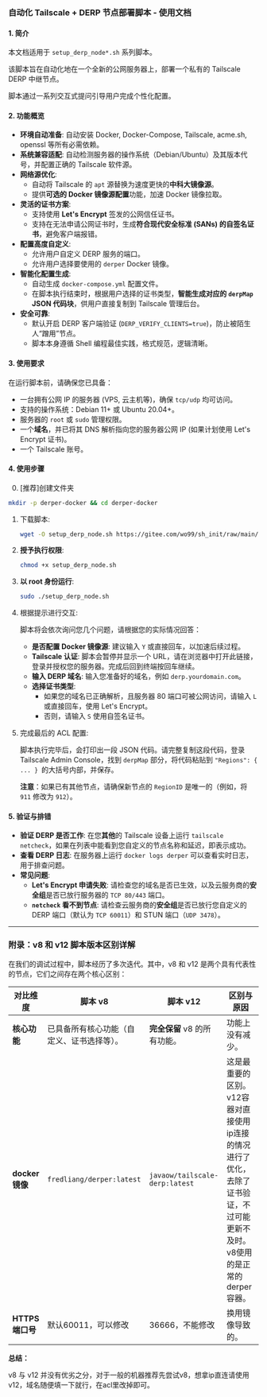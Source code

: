 ### **自动化 Tailscale + DERP 节点部署脚本 - 使用文档**



#### **1. 简介**



本文档适用于 `setup_derp_node*.sh` 系列脚本。

该脚本旨在自动化地在一个全新的公网服务器上，部署一个私有的 Tailscale DERP 中继节点。

脚本通过一系列交互式提问引导用户完成个性化配置。



#### **2. 功能概览**



- **环境自动准备**: 自动安装 Docker, Docker-Compose, Tailscale, acme.sh, openssl 等所有必需依赖。
- **系统兼容适配**: 自动检测服务器的操作系统（Debian/Ubuntu）及其版本代号，并配置正确的 Tailscale 软件源。
- **网络源优化**:
  - 自动将 Tailscale 的 `apt` 源替换为速度更快的**中科大镜像源**。
  - 提供**可选的 Docker 镜像源配置**功能，加速 Docker 镜像拉取。
- **灵活的证书方案**:
  - 支持使用 **Let's Encrypt** 签发的公网信任证书。
  - 支持在无法申请公网证书时，生成**符合现代安全标准 (SANs) 的自签名证书**，避免客户端报错。
- **配置高度自定义**:
  - 允许用户自定义 DERP 服务的端口。
  - 允许用户选择要使用的 `derper` Docker 镜像。
- **智能化配置生成**:
  - 自动生成 `docker-compose.yml` 配置文件。
  - 在脚本执行结束时，根据用户选择的证书类型，**智能生成对应的 `derpMap` JSON 代码块**，供用户直接复制到 Tailscale 管理后台。
- **安全可靠**:
  - 默认开启 DERP 客户端验证 (`DERP_VERIFY_CLIENTS=true`)，防止被陌生人“蹭用”节点。
  - 脚本本身遵循 Shell 编程最佳实践，格式规范，逻辑清晰。



#### **3. 使用要求**



在运行脚本前，请确保您已具备：

- 一台拥有公网 IP 的服务器 (VPS, 云主机等)，确保 `tcp/udp` 均可访问。
- 支持的操作系统：Debian 11+ 或 Ubuntu 20.04+。
- 服务器的 `root` 或 `sudo` 管理权限。
- 一个**域名**，并已将其 DNS 解析指向您的服务器公网 IP (如果计划使用 Let's Encrypt 证书)。
- 一个 Tailscale 账号。



#### **4. 使用步骤**

0. [推荐]创建文件夹

  ```bash
  mkdir -p derper-docker && cd derper-docker
  ```

1. 下载脚本:

   ```bash
   wget -O setup_derp_node.sh https://gitee.com/wo99/sh_init/raw/main/tailscale/setup_derp_node_v8.sh
   ```

2. **授予执行权限**:

   ```bash
   chmod +x setup_derp_node.sh
   ```

3. **以 root 身份运行**:

   ```bash
   sudo ./setup_derp_node.sh
   ```

4. 根据提示进行交互:

   脚本将会依次询问您几个问题，请根据您的实际情况回答：

   - **是否配置 Docker 镜像源**: 建议输入 `Y` 或直接回车，以加速后续过程。
   - **Tailscale 认证**: 脚本会暂停并显示一个 URL，请在浏览器中打开此链接，登录并授权您的服务器。完成后回到终端按回车继续。
   - **输入 DERP 域名**: 输入您准备好的域名，例如 `derp.yourdomain.com`。
   - **选择证书类型**:
     - 如果您的域名已正确解析，且服务器 80 端口可被公网访问，请输入 `L` 或直接回车，使用 Let's Encrypt。
     - 否则，请输入 `S` 使用自签名证书。

5. 完成最后的 ACL 配置:

   脚本执行完毕后，会打印出一段 JSON 代码。请完整复制这段代码，登录 Tailscale Admin Console，找到 `derpMap` 部分，将代码粘贴到 `"Regions": { ... } `的大括号内部，并保存。

   **注意**：如果已有其他节点，请确保新节点的 `RegionID` 是唯一的（例如，将 `911` 修改为 `912`）。



#### **5. 验证与排错**



- **验证 DERP 是否工作**: 在您**其他**的 Tailscale 设备上运行 `tailscale netcheck`，如果在列表中能看到您自定义的节点名称和延迟，即表示成功。
- **查看 DERP 日志**: 在服务器上运行 `docker logs derper` 可以查看实时日志，用于排查问题。
- **常见问题**:
  - **Let's Encrypt 申请失败**: 请检查您的域名是否已生效，以及云服务商的**安全组**是否已放行服务器的 `TCP 80/443` 端口。
  - **`netcheck` 看不到节点**: 请检查云服务商的**安全组**是否已放行您自定义的 DERP 端口（默认为 `TCP 60011`）和 STUN 端口（`UDP 3478`）。

------



### **附录：v8 和 v12 脚本版本区别详解**



在我们的调试过程中，脚本经历了多次迭代。其中，v8 和 v12 是两个具有代表性的节点，它们之间存在两个核心区别：



| 对比维度        | 脚本 v8                                    | 脚本 v12                       | 区别与原因                                                   |
| --------------- | ------------------------------------------ | ------------------------------ | ------------------------------------------------------------ |
| **核心功能**    | 已具备所有核心功能（自定义、证书选择等）。 | **完全保留** v8 的所有功能。   | 功能上没有减少。                                             |
| **docker镜像**  | `fredliang/derper:latest`                  | `javaow/tailscale-derp:latest` | 这是最重要的区别。v12容器对直接使用ip连接的情况进行了优化，去除了证书验证，不过可能更新不及时。v8使用的是正常的derper容器。 |
| **HTTPS端口号** | 默认60011，可以修改                        | 36666，不能修改                | 换用镜像导致的。                                             |

**总结：**

v8 与 v12 并没有优劣之分，对于一般的机器推荐先尝试v8，想拿ip直连请使用v12，域名随便填一下就行，在acl里改掉即可。
